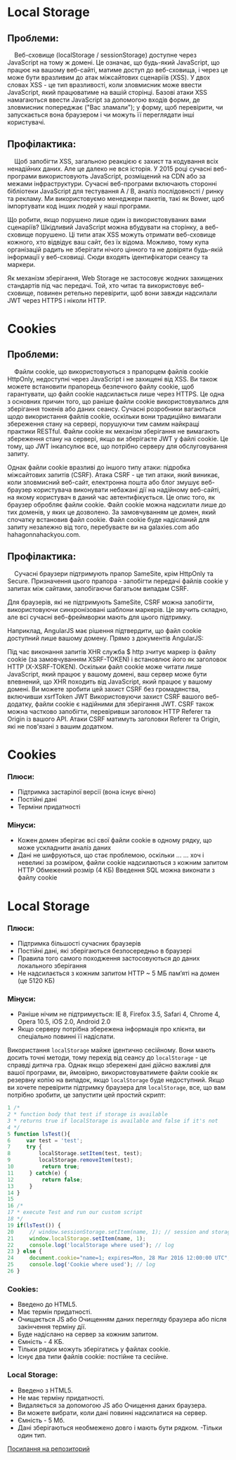 # Local Storage

## Проблеми:

&#160;&#160;&#160;&#160;Веб-сховище (localStorage / sessionStorage) доступне через JavaScript на тому ж домені. Це означає, що будь-який JavaScript, що працює на вашому веб-сайті, матиме доступ до веб-сховища, і через це може бути вразливим до атак міжсайтових сценаріїв (XSS). У двох словах XSS - це тип вразливості, коли зловмисник може ввести JavaScript, який працюватиме на вашій сторінці. Базові атаки XSS намагаються ввести JavaScript за допомогою входів форми, де зловмисник попереджає ("Вас зламали"); у форму, щоб перевірити, чи запускається вона браузером і чи можуть її переглядати інші користувачі.

## Профілактика:
&#160;&#160;&#160;&#160;Щоб запобігти XSS, загальною реакцією є захист та кодування всіх ненадійних даних. Але це далеко не вся історія. У 2015 році сучасні веб-програми використовують JavaScript, розміщений на CDN або за межами інфраструктури. Сучасні веб-програми включають сторонні бібліотеки JavaScript для тестування A / B, аналіз послідовності / ринку та рекламу. Ми використовуємо менеджери пакетів, такі як Bower, щоб імпортувати код інших людей у наші програми.

Що робити, якщо порушено лише один із використовуваних вами сценаріїв? Шкідливий JavaScript можна вбудувати на сторінку, а веб-сховище порушено. Ці типи атак XSS можуть отримати веб-сховище кожного, хто відвідує ваш сайт, без їх відома. Можливо, тому купа організацій радить не зберігати нічого цінного та не довіряти будь-якій інформації у веб-сховищі. Сюди входять ідентифікатори сеансу та маркери.

Як механізм зберігання, Web Storage не застосовує жодних захищених стандартів під час передачі. Той, хто читає та використовує веб-сховище, повинен ретельно перевірити, щоб вони завжди надсилали JWT через HTTPS і ніколи HTTP.

# Cookies

## Проблеми:

&#160;&#160;&#160;&#160;Файли cookie, що використовуються з прапорцем файлів cookie HttpOnly, недоступні через JavaScript і не захищені від XSS. Ви також можете встановити прапорець безпечного файлу cookie, щоб гарантувати, що файл cookie надсилається лише через HTTPS. Це одна з основних причин того, що раніше файли cookie використовувались для зберігання токенів або даних сеансу. Сучасні розробники вагаються щодо використання файлів cookie, оскільки вони традиційно вимагали збереження стану на сервері, порушуючи тим самим найкращі практики RESTful. Файли cookie як механізм зберігання не вимагають збереження стану на сервері, якщо ви зберігаєте JWT у файлі cookie. Це тому, що JWT інкапсулює все, що потрібно серверу для обслуговування запиту.

Однак файли cookie вразливі до іншого типу атаки: підробка міжсайтових запитів (CSRF). Атака CSRF - це тип атаки, який виникає, коли зловмисний веб-сайт, електронна пошта або блог змушує веб-браузер користувача виконувати небажані дії на надійному веб-сайті, на якому користувач в даний час автентифікується. Це опис того, як браузер обробляє файли cookie. Файл cookie можна надсилати лише до тих доменів, у яких це дозволено. За замовчуванням це домен, який спочатку встановив файл cookie. Файл cookie буде надісланий для запиту незалежно від того, перебуваєте ви на galaxies.com або hahagonnahackyou.com.

## Профілактика:

&#160;&#160;&#160;&#160;Сучасні браузери підтримують прапор SameSite, крім HttpOnly та Secure. Призначення цього прапора - запобігти передачі файлів cookie у запитах між сайтами, запобігаючи багатьом випадам CSRF.

Для браузерів, які не підтримують SameSite, CSRF можна запобігти, використовуючи синхронізовані шаблони маркерів. Це звучить складно, але всі сучасні веб-фреймворки мають для цього підтримку.

Наприклад, AngularJS має рішення підтвердити, що файл cookie доступний лише вашому домену. Прямо з документів AngularJS:

Під час виконання запитів XHR служба $ http зчитує маркер із файлу cookie (за замовчуванням XSRF-TOKEN) і встановлює його як заголовок HTTP (X-XSRF-TOKEN). Оскільки файл cookie може читати лише JavaScript, який працює у вашому домені, ваш сервер може бути впевнений, що XHR походить від JavaScript, який працює у вашому домені. Ви можете зробити цей захист CSRF без громадянства, включивши xsrfToken JWT
Використовуючи захист CSRF вашого веб-додатку, файли cookie є надійними для зберігання JWT. CSRF також можна частково запобігти, перевіривши заголовок HTTP Referer та Origin із вашого API. Атаки CSRF матимуть заголовки Referer та Origin, які не пов'язані з вашим додатком.

# Cookies

### Плюси:

- Підтримка застарілої версії (вона існує вічно)
- Постійні дані
- Терміни придатності

### Мінуси:

- Кожен домен зберігає всі свої файли cookie в одному рядку, що може ускладнити аналіз даних
- Дані не шифруються, що стає проблемою, оскільки ... ... хоч і невеликі за розміром, файли cookie надсилаються з кожним запитом HTTP Обмежений розмір (4 КБ)
Введення SQL можна виконати з файлу cookie

# Local Storage

### Плюси:

- Підтримка більшості сучасних браузерів
- Постійні дані, які зберігаються безпосередньо в браузері
- Правила того самого походження застосовуються до даних локального зберігання
- Не надсилається з кожним запитом HTTP ~ 5 МБ пам’яті на домен (це 5120 КБ)

### Мінуси:

- Раніше нічим не підтримується: IE 8, Firefox 3.5, Safari 4, Chrome 4, Opera 10.5, iOS 2.0, Android 2.0
- Якщо серверу потрібна збережена інформація про клієнта, ви спеціально повинні її надіслати.

Використання `localStorage` майже ідентично сесійному. Вони мають досить точні методи, тому перехід від сеансу до `localStorage` - це справді дитяча гра. Однак якщо збережені дані дійсно важливі для вашої програми, ви, ймовірно, використовуватимете файли cookie як резервну копію на випадок, якщо `localStorage` буде недоступний. Якщо ви хочете перевірити підтримку браузера для `localStorage`, все, що вам потрібно зробити, це запустити цей простий скрипт:

```js
1 /* 
2 * function body that test if storage is available
3 * returns true if localStorage is available and false if it's not
4 */
5 function lsTest(){
6     var test = 'test';
7     try {
8         localStorage.setItem(test, test);
9         localStorage.removeItem(test);
10         return true;
11     } catch(e) {
12         return false;
13     }
14 }
15 
16 /* 
17 * execute Test and run our custom script 
18 */
19 if(lsTest()) {
20     // window.sessionStorage.setItem(name, 1); // session and storage methods are very similar
21     window.localStorage.setItem(name, 1);
22     console.log('localStorage where used'); // log
23 } else {
24     document.cookie="name=1; expires=Mon, 28 Mar 2016 12:00:00 UTC";
25     console.log('Cookie where used'); // log
26 }
```

### Cookies:

- Введено до HTML5.
- Має термін придатності.
- Очищається JS або Очищенням даних перегляду браузера або після закінчення терміну дії.
- Буде надіслано на сервер за кожним запитом.
- Ємність - 4 КБ.
- Тільки рядки можуть зберігатись у файлах cookie.
- Існує два типи файлів cookie: постійне та сесійне.

### Local Storage:

- Введено з HTML5.
- Не має терміну придатності.
- Видаляється за допомогою JS або Очищення даних браузера.
- Ви можете вибрати, коли дані повинні надсилатися на сервер.
- Ємність - 5 Мб.
- Дані зберігаються необмежено довго і мають бути рядком.
 -Тільки один тип.

<a href="https://github.com/Quindeci/IPZ">Посилання на репозиторий</a>
